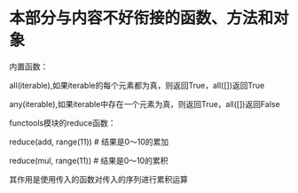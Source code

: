 # 本部分与内容不好衔接的函数、方法和对象

内置函数：

all(iterable),如果iterable的每个元素都为真，则返回True，all([])返回True

any(iterable),如果iterable中存在一个元素为真，则返回True，all([])返回False

functools模块的reduce函数：

reduce(add, range(11))  # 结果是0～10的累加

reduce(mul, range(11))  # 结果是0～10的累积

其作用是使用传入的函数对传入的序列进行累积运算